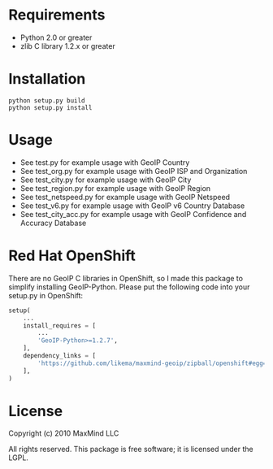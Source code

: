 Requirements
===============

* Python 2.0 or greater
* zlib C library 1.2.x or greater

Installation
===============

	python setup.py build
	python setup.py install

Usage
===============

* See test.py for example usage with GeoIP Country
* See test_org.py for example usage with GeoIP ISP and Organization
* See test_city.py for example usage with GeoIP City
* See test_region.py for example usage with GeoIP Region
* See test_netspeed.py for example usage with GeoIP Netspeed
* See test_v6.py for example usage with GeoIP v6 Country Database
* See test_city_acc.py for example usage with GeoIP Confidence and Accuracy Database

Red Hat OpenShift
===============

There are no GeoIP C libraries in OpenShift, so I made this package to simplify installing GeoIP-Python.
Please put the following code into your setup.py in OpenShift:

```python
setup(
	...
	install_requires = [
		...
		'GeoIP-Python>=1.2.7',
	],
	dependency_links = [
		'https://github.com/likema/maxmind-geoip/zipball/openshift#egg=GeoIP-Python-1.2.7'
	],
)
```

License
===============

Copyright (c) 2010 MaxMind LLC

All rights reserved.  This package is free software; it is licensed
under the LGPL.

